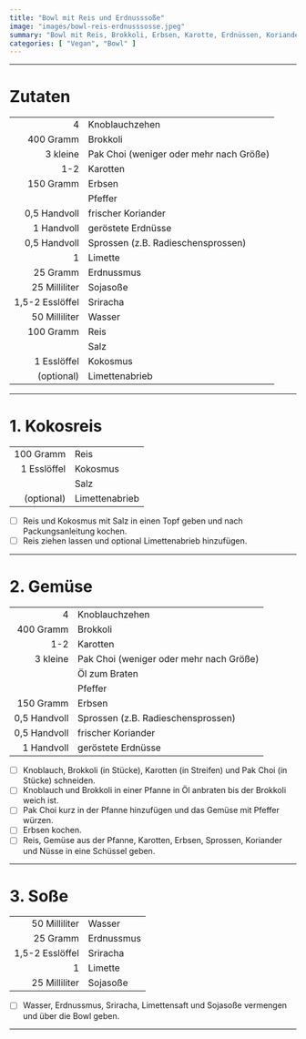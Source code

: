 ```yaml
---
title: "Bowl mit Reis und Erdnusssoße"
image: "images/bowl-reis-erdnusssosse.jpeg"
summary: "Bowl mit Reis, Brokkoli, Erbsen, Karotte, Erdnüssen, Koriander, Sprossen und Erdnusssoße"
categories: [ "Vegan", "Bowl" ]
---
```


---

# Zutaten

|                 |                                         |
|----------------:|:----------------------------------------|
|               4 | Knoblauchzehen                          |
|       400 Gramm | Brokkoli                                |
|        3 kleine | Pak Choi (weniger oder mehr nach Größe) |
|             1-2 | Karotten                                |
|       150 Gramm | Erbsen                                  |
|                 | Pfeffer                                 |
|    0,5 Handvoll | frischer Koriander                      |
|      1 Handvoll | geröstete Erdnüsse                      |
|    0,5 Handvoll | Sprossen (z.B. Radieschensprossen)      |
|               1 | Limette                                 |
|        25 Gramm | Erdnussmus                              |
|   25 Milliliter | Sojasoße                                |
| 1,5-2 Esslöffel | Sriracha                                |
|   50 Milliliter | Wasser                                  |
|       100 Gramm | Reis                                    |
|                 | Salz                                    |
|     1 Esslöffel | Kokosmus                                |
|      (optional) | Limettenabrieb                          |

---

# 1. Kokosreis

|             |                |
|------------:|:---------------|
|   100 Gramm | Reis           |
| 1 Esslöffel | Kokosmus       |
|             | Salz           |
|  (optional) | Limettenabrieb |

- [ ] Reis und Kokosmus mit Salz in einen Topf geben und nach Packungsanleitung kochen.
- [ ] Reis ziehen lassen und optional Limettenabrieb hinzufügen.

---

# 2. Gemüse

|              |                                         |
|-------------:|:----------------------------------------|
|            4 | Knoblauchzehen                          |
|    400 Gramm | Brokkoli                                |
|          1-2 | Karotten                                |
|     3 kleine | Pak Choi (weniger oder mehr nach Größe) |
|              | Öl zum Braten                           |
|              | Pfeffer                                 |
|    150 Gramm | Erbsen                                  |
| 0,5 Handvoll | Sprossen (z.B. Radieschensprossen)      |
| 0,5 Handvoll | frischer Koriander                      |
|   1 Handvoll | geröstete Erdnüsse                      |

- [ ] Knoblauch, Brokkoli (in Stücke), Karotten (in Streifen) und Pak Choi (in Stücke) schneiden.
- [ ] Knoblauch und Brokkoli in einer Pfanne in Öl anbraten bis der Brokkoli weich ist.
- [ ] Pak Choi kurz in der Pfanne hinzufügen und das Gemüse mit Pfeffer würzen.
- [ ] Erbsen kochen.
- [ ] Reis, Gemüse aus der Pfanne, Karotten, Erbsen, Sprossen, Koriander und Nüsse in eine Schüssel geben.

---

# 3. Soße

|                 |            |
|----------------:|:-----------|
|   50 Milliliter | Wasser     |
|        25 Gramm | Erdnussmus |
| 1,5-2 Esslöffel | Sriracha   |
|               1 | Limette    |
|   25 Milliliter | Sojasoße   |

- [ ] Wasser, Erdnussmus, Sriracha, Limettensaft und Sojasoße vermengen und über die Bowl geben.

---
